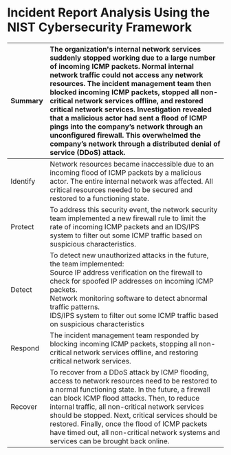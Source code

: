 <h1>Incident Report Analysis Using the NIST Cybersecurity Framework</h1>

|Summary	|The organization's internal network services suddenly stopped working due to a large number of incoming ICMP packets. Normal internal network traffic could not access any network resources. The incident management team then blocked incoming ICMP packets, stopped all non-critical network services offline, and restored critical network services. Investigation revealed that a malicious actor had sent a flood of ICMP pings into the company’s network through an unconfigured firewall. This overwhelmed the company’s network through a distributed denial of service (DDoS) attack.|
|---------|:--------------------------------------------------------------------------------------------------------------------------------------------------------------------------------------------------------|
|Identify	|Network resources became inaccessible due to an incoming flood of ICMP packets by a malicious actor. The entire internal network was affected. All critical resources needed to be secured and restored to a functioning state. |
|Protect	|To address this security event, the network security team implemented a new firewall rule to limit the rate of incoming ICMP packets and an IDS/IPS system to filter out some ICMP traffic based on suspicious characteristics.|
|Detect 	|To detect new unauthorized attacks in the future, the team implemented: </br>Source IP address verification on the firewall to check for spoofed IP addresses on incoming ICMP packets.</br>Network monitoring software to detect abnormal traffic patterns.</br>IDS/IPS system to filter out some ICMP traffic based on suspicious characteristics|
|Respond  |The incident management team responded by blocking incoming ICMP packets, stopping all non-critical network services offline, and restoring critical network services.|
|Recover	|To recover from a DDoS attack by ICMP flooding, access to network resources need to be restored to a normal functioning state. In the future, a firewall can block ICMP flood attacks. Then, to reduce internal traffic, all non-critical network services should be stopped. Next, critical services should be restored. Finally, once the flood of ICMP packets have timed out, all non-critical network systems and services can be brought back online.|

